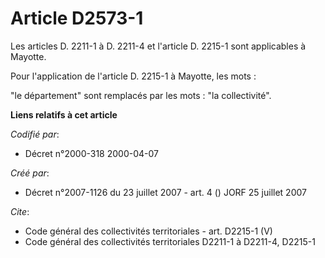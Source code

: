 # Article D2573-1

Les articles D. 2211-1 à D. 2211-4 et l'article D. 2215-1 sont applicables à Mayotte.

Pour l'application de l'article D. 2215-1 à Mayotte, les mots :

"le département" sont remplacés par les mots : "la collectivité".

**Liens relatifs à cet article**

_Codifié par_:

  - Décret n°2000-318 2000-04-07

_Créé par_:

  - Décret n°2007-1126 du 23 juillet 2007 - art. 4 () JORF 25 juillet 2007

_Cite_:

  - Code général des collectivités territoriales - art. D2215-1 (V)
  - Code général des collectivités territoriales D2211-1 à D2211-4, D2215-1

